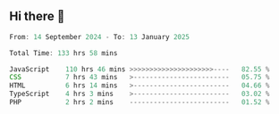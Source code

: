 ## Hi there 👋
<!--START_SECTION:Muni-->

```Javascript
From: 14 September 2024 - To: 13 January 2025

Total Time: 133 hrs 58 mins

JavaScript    110 hrs 46 mins >>>>>>>>>>>>>>>>>>>>>----   82.55 %
CSS           7 hrs 43 mins   >------------------------   05.75 %
HTML          6 hrs 14 mins   >------------------------   04.66 %
TypeScript    4 hrs 3 mins    >------------------------   03.02 %
PHP           2 hrs 2 mins    -------------------------   01.52 %
```

<!--END_SECTION:Muni-->
